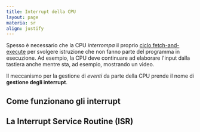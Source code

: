 ```yaml
---
title: Interrupt della CPU
layout: page
materia: sr
align: justify
---
```


Spesso è necessario che la CPU *interrompa* il proprio [ciclo fetch-and-execute](cpu.html) per
svolgere istruzione che non fanno parte del programma in esecuzione. Ad esempio, la CPU
deve continuare ad elaborare l'input dalla tastiera anche mentre sta, ad esempio, mostrando
un video.

Il meccanismo per la gestione di *eventi* da parte della CPU prende il nome di
**gestione degli interrupt**.

## Come funzionano gli interrupt

## La Interrupt Service Routine (ISR)
